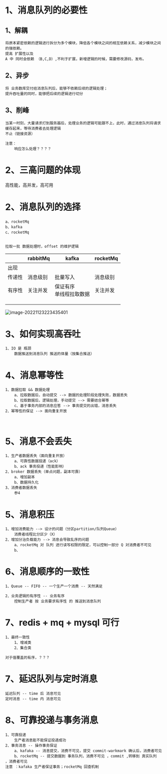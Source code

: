 # 1、消息队列的必要性

## 1、解耦

~~~
将原本紧密依赖的逻辑进行拆分为多个模块，降低各个模块之间的相互依赖关系，减少模块之间的强依赖。
提高 扩展性以及
A 中 同时会依赖 （B,C,D）,不利于扩展，新增逻辑的时候，需要修改源码，发布。
~~~

## 2、异步

~~~
将 业务数库交付给消息队列后，能够不依赖后续的逻辑处理；
提升吞吐量的同时，能够把后续的逻辑进行切分
~~~

## 3、削峰

~~~
当某一时刻，大量请求打到服务器后，处理业务的逻辑可能跟不上，此时，通过消息队列将请求缓存起来，等待消费者去处理逻辑
不止（链接资源）

注意：
	响应怎么处理？？？？

~~~

# 2、三高问题的体现

高性能，高并发，高可用

# 2、消息队列的选择

~~~
a、rocketMq
b、kafka
c、rocketMq


拉取一批 数据处理时，offset 的维护逻辑
~~~

|        | rabbitMq | kafka                        | rocketMq |
| ------ | -------- | ---------------------------- | -------- |
| 出现   |          |                              |          |
| 传递性 | 消息级别 | 批量写入                     | 消息级别 |
| 有序性 | 关注并发 | 保证有序<br />单线程拉取数据 | 关注并发 |
|        |          |                              |          |
|        |          |                              |          |
|        |          |                              |          |

![image-20221123223435401](C:\Users\CSB7D0\Desktop\mca\typroImage\image-20221123223435401.png)

# 3、如何实现高吞吐

~~~
1、IO 是 瓶颈
	数据推送到消息队列 推送的体量（按集合推送）
~~~



# 4、消息幂等性

~~~
1、数据拉取 && 数据处理
	a、拉取数据后，自动提交 --> 数据的处理阶段处理失败，数据丢失
	b、拉取数据后，逻辑处理，手动提交 --> 需要结合幂等
	c、基于事务内部的消息应答 --> 事务提交的出错，消息丢失
2、幂等性的保证 --> 面向重复开放
	
	
~~~

# 5、消息不会丢失

~~~
1、生产者数据丢失（面向重复开放）
	a、可靠性数据投递（ack）
	b、ack 事务投递（性能影响）
2、broker 数据丢失（单点问题，副本可靠）
	a、增加副本
	b、数据持久化
3、消费者数据丢失
	参4
~~~



# 5、消息积压

~~~
1、增加消费能力 --> 设计的问题（分区partition/队列Queue）
	消费者线程比分区少（X）
2、增加分治负载能力 --> 消息会导致乱序的问题
	a、rocketMq 对 队列 进行读写权限的限定，可以控制一部分 Q 对消费者不可见
	b、
~~~



# 6、消息顺序的一致性

~~~
1、Queue -- FIFO -- 一个生产一个消费 -- 天然满足

2、业务逻辑的有序性 -- 业务有序
	控制生产者 按 业务要求有序性 的 推送到消息队列

~~~

# 7、redis + mq + mysql 可行

~~~
1、最终一致性
	1、增减类
	2、集合类
	
对于值覆盖的有序，？？？
~~~



# 7、延迟队列与定时消息

~~~
延迟队列 -- time 后 消息可见
定时消息 -- time 内 消息可见
~~~



# 8、可靠投递与事务消息

~~~
1、可靠投递
	生产者消息能不能保证投递成功
2、事务消息 -- 操作事务保证
	a、kafaka -- 消息提交，消费不可见，提交 commit-warkmark 确认后，消费者可见
	b、rocketMq -- 提交数据到 事务队列，消费不可见 ，commit ,转移到 真实队列 ，消费者可见
注意 ：kafaka 生产者保证事务；rocketMq 回查机制
~~~



